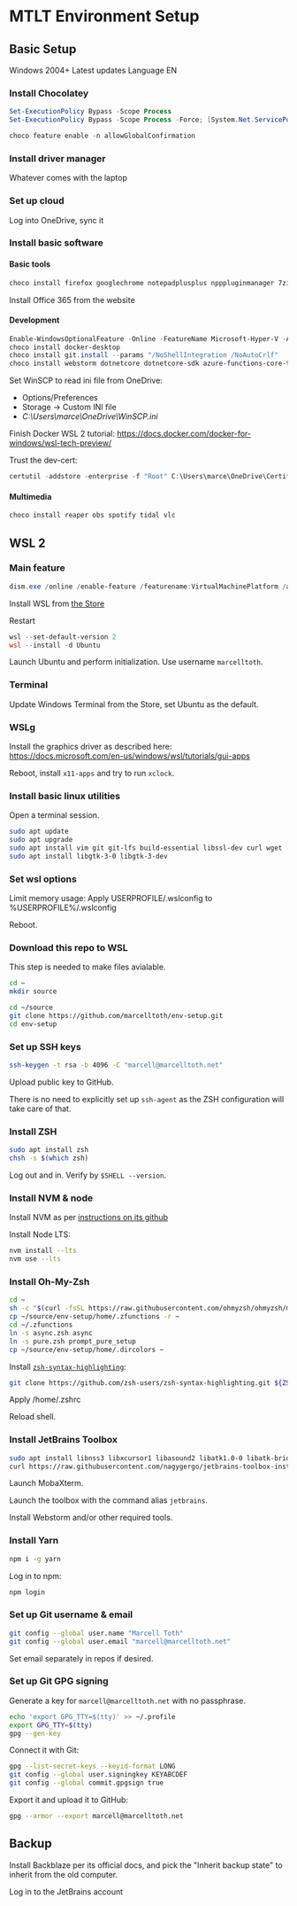 # MTLT Environment Setup

## Basic Setup

Windows 2004+
Latest updates
Language EN


### Install Chocolatey

```powershell
Set-ExecutionPolicy Bypass -Scope Process
Set-ExecutionPolicy Bypass -Scope Process -Force; [System.Net.ServicePointManager]::SecurityProtocol = [System.Net.ServicePointManager]::SecurityProtocol -bor 3072; iex ((New-Object System.Net.WebClient).DownloadString('https://chocolatey.org/install.ps1'))

choco feature enable -n allowGlobalConfirmation
```

### Install driver manager

Whatever comes with the laptop

### Set up cloud

Log into OneDrive, sync it

### Install basic software

#### Basic tools

```powershell
choco install firefox googlechrome notepadplusplus npppluginmanager 7zip javaruntime bitwarden vcredist2005 vcredist2008 vcredist2010 vcredist2012 vcredist2013 vcredist140 qbittorrent slack teamviewer windirstat
```

Install Office 365 from the website

#### Development

```powershell
Enable-WindowsOptionalFeature -Online -FeatureName Microsoft-Hyper-V -All
choco install docker-desktop
choco install git.install --params "/NoShellIntegration /NoAutoCrlf"
choco install webstorm dotnetcore dotnetcore-sdk azure-functions-core-tools ssms vscode vscode-gitignore vscode-prettier vscode-yaml vscode-chrome-debug vscode-eslint vscode-docker vscode-csharp nodejs postman fiddler python3 python2
```

Set WinSCP to read ini file from OneDrive:

- Options/Preferences
- Storage -> Custom INI file
- _C:\Users\marce\OneDrive\WinSCP.ini_

Finish Docker WSL 2 tutorial: https://docs.docker.com/docker-for-windows/wsl-tech-preview/

Trust the dev-cert:
```powershell
certutil -addstore -enterprise -f "Root" C:\Users\marce\OneDrive\CertificateStore\root.pem
```



#### Multimedia

```powershell
choco install reaper obs spotify tidal vlc
```

## WSL 2

### Main feature

```powershell
dism.exe /online /enable-feature /featurename:VirtualMachinePlatform /all /norestart
```

Install WSL from [the Store](https://aka.ms/wslstorepage)

Restart

```powershell
wsl --set-default-version 2
wsl --install -d Ubuntu
```

Launch Ubuntu and perform initialization. Use username `marcelltoth`.

### Terminal

Update Windows Terminal from the Store, set Ubuntu as the default.


### WSLg

Install the graphics driver as described here: https://docs.microsoft.com/en-us/windows/wsl/tutorials/gui-apps

Reboot, install `x11-apps` and try to run `xclock`.


### Install basic linux utilities

Open a terminal session.
```sh
sudo apt update
sudo apt upgrade
sudo apt install vim git git-lfs build-essential libssl-dev curl wget -y
sudo apt install libgtk-3-0 libgtk-3-dev
```


### Set wsl options

Limit memory usage:
Apply USERPROFILE/.wslconfig to %USERPROFILE%/.wslconfig

Reboot.

### Download this repo to WSL

This step is needed to make files avialable.
```sh
cd ~
mkdir source
```
```sh
cd ~/source
git clone https://github.com/marcelltoth/env-setup.git
cd env-setup
```

### Set up SSH keys

```sh
ssh-keygen -t rsa -b 4096 -C "marcell@marcelltoth.net"
```

Upload public key to GitHub.

There is no need to explicitly set up `ssh-agent` as the ZSH configuration will take care of that.

### Install ZSH

```sh
sudo apt install zsh
chsh -s $(which zsh)
```
Log out and in.
Verify by `$SHELL --version`.


### Install NVM & node

Install NVM as per [instructions on its github](https://github.com/nvm-sh/nvm#installing-and-updating)

Install Node LTS:
```sh
nvm install --lts
nvm use --lts
```

### Install Oh-My-Zsh

```sh
cd ~
sh -c "$(curl -fsSL https://raw.githubusercontent.com/ohmyzsh/ohmyzsh/master/tools/install.sh)"
cp ~/source/env-setup/home/.zfunctions -r ~
cd ~/.zfunctions
ln -s async.zsh async
ln -s pure.zsh prompt_pure_setup
cp ~/source/env-setup/home/.dircolors ~
```

Install [`zsh-syntax-highlighting`](https://github.com/zsh-users/zsh-syntax-highlighting):
```sh
git clone https://github.com/zsh-users/zsh-syntax-highlighting.git ${ZSH_CUSTOM:-~/.oh-my-zsh/custom}/plugins/zsh-syntax-highlighting
```

Apply /home/.zshrc

Reload shell.

### Install JetBrains Toolbox

```sh
sudo apt install libnss3 libxcursor1 libasound2 libatk1.0-0 libatk-bridge2.0-0 libxcb-keysyms1 libxss1 libpangocairo-1.0-0 libcups2
curl https://raw.githubusercontent.com/nagygergo/jetbrains-toolbox-install/master/jetbrains-toolbox.sh | sudo bash
```

Launch MobaXterm.

Launch the toolbox with the command alias `jetbrains`.

Install Webstorm and/or other required tools.

### Install Yarn

```sh
npm i -g yarn
```

Log in to npm:
```sh
npm login
```

### Set up Git username & email
```sh
git config --global user.name "Marcell Toth"
git config --global user.email "marcell@marcelltoth.net"
```

Set email separately in repos if desired.

### Set up Git GPG signing

Generate a key for `marcell@marcelltoth.net` with no passphrase.
```sh
echo 'export GPG_TTY=$(tty)' >> ~/.profile
export GPG_TTY=$(tty)
gpg --gen-key
```
Connect it with Git:
```sh
gpg --list-secret-keys --keyid-format LONG
git config --global user.signingkey KEYABCDEF
git config --global commit.gpgsign true
```

Export it and upload it to GitHub:
```sh
gpg --armor --export marcell@marcelltoth.net
```

## Backup

Install Backblaze per its official docs, and pick the "Inherit backup state" to inherit from the old computer.

Log in to the JetBrains account

